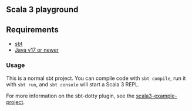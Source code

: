 ## Scala 3 playground

Requirements
------------
- [sbt](https://www.scala-sbt.org/download.html)
- [Java v17 or newer](https://adoptium.net/)

### Usage

This is a normal sbt project. You can compile code with `sbt compile`, run it with `sbt run`, and `sbt console` will start a Scala 3 REPL.

For more information on the sbt-dotty plugin, see the
[scala3-example-project](https://github.com/scala/scala3-example-project/blob/main/README.md).

